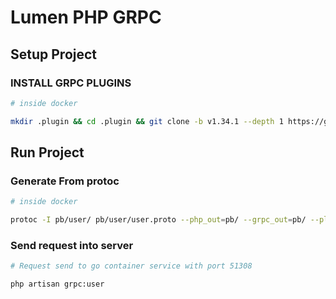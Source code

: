 # Lumen PHP GRPC

## Setup Project

### INSTALL GRPC PLUGINS

```sh
# inside docker

mkdir .plugin && cd .plugin && git clone -b v1.34.1 --depth 1 https://github.com/grpc/grpc && cd grpc && git submodule update --init && make grpc_php_plugin
```

## Run Project

### Generate From protoc

```sh
# inside docker

protoc -I pb/user/ pb/user/user.proto --php_out=pb/ --grpc_out=pb/ --plugin=protoc-gen-grpc=bins/opt/grpc_php_plugin
```

### Send request into server

```sh
# Request send to go container service with port 51308

php artisan grpc:user
```

